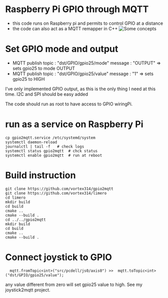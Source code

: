 # Raspberry Pi GPIO through MQTT
- this code runs on Raspberry pi and permits to control GPIO at a distance
- the code can also act as a MQTT remapper in C++
![Some concepts](doc/gpio2mqtt.png)

# Set GPIO mode and output 
- MQTT publish   topic : "dst/GPIO/gpio25/mode" message :  "OUTPUT" => sets gpio25 to mode OUTPUT
- MQTT publish   topic : "dst/GPIO/gpio25/value" message :  "1" => sets gpio25 to HIGH

I've only implemented GPIO output, as this is the only thing I need at this time.
I2C and SPI should be easy added

The code should run as root to have access to GPIO wiringPi. 
# run as a service on Raspberry Pi
```
cp gpio2mqtt.service /etc/systemd/system
systemctl daemon-reload
journalctl | tail -f   # check logs
systemctl status gpio2mqtt  # chck status
systemctl enable gpio2mqtt  # run at reboot
```
# Build instruction
```
git clone https://github.com/vortex314/gpio2mqtt
git clone https://github.com/vortex314/limero
cd limero
mkdir build
cd build
cmake ..
cmake --build .
cd ../../gpio2mqtt
mkdir build
cd build
cmake ..
cmake --build .
```

# Connect joystick to GPIO 
```
  mqtt.fromTopic<int>("src/pcdell/js0/axis0") >>  mqtt.toTopic<int>("dst/GPIO/gpio25/value");
```
any value different from zero will set gpio25 value to high. 
See my joystick2mqtt project.
